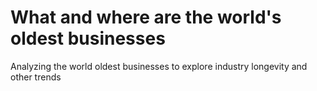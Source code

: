 # What and where are the world's oldest businesses
Analyzing the world oldest businesses to explore industry longevity and other trends
